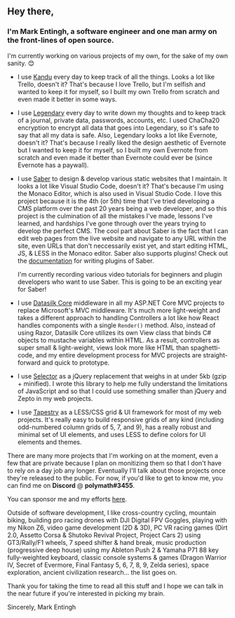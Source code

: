 ## Hey there,

### I'm Mark Entingh, a software engineer and one man army on the front-lines of open source.

I'm currently working on various projects of my own, for the sake of my own sanity. :blush:

* I use [Kandu](https://www.github.com/Datasilk/Kandu) every day to keep track of all the things. Looks a lot like Trello, doesn't it? That's because I love Trello, but I'm selfish and wanted to keep it for myself, so I built my own Trello from scratch and even made it better in some ways.

* I use [Legendary](https://www.github.com/Datasilk/Legendary) every day to write down my thoughts and to keep track of a journal, private data, passwords, accounts, etc. I used ChaCha20 encryption to encrypt all data that goes into Legendary, so it's safe to say that all my data is safe. Also, Legendary looks a lot like Evernote, doesn't it? That's because I really liked the design aesthetic of Evernote but I wanted to keep it for myself, so I built my own Evernote from scratch and even made it better than Evernote could ever be (since Evernote has a paywall).

* I use [Saber](https://saber.datasilk.io) to design & develop various static websites that I maintain. It looks a lot like Visual Studio Code, doesn't it? That's because I'm using the Monaco Editor, which is also used in Visual Studio Code. I love this project because it is the 4th (or 5th) time that I've tried developing a CMS platform over the past 20 years being a web developer, and so this project is the culmination of all the mistakes I've made, lessons I've learned, and hardships I've gone through over the years trying to develop the perfect CMS. The cool part about Saber is the fact that I can edit web pages from the live website and navigate to any URL within the site, even URLs that don't neccessarily exist yet, and start editing HTML, JS, & LESS in the Monaco editor. Saber also supports plugins! Check out the [documentation](https://saber.datasilk.io/developers.html) for writing plugins of Saber.

  I'm currently recording various video tutorials for beginners and plugin developers who want to use Saber. This is going to be an exciting year for Saber!

* I use [Datasilk Core](https://www.github.com/Datasilk/Core) middleware in all my ASP.NET Core MVC projects to replace Microsoft's MVC middleware. It's much more light-weight and takes a different approach to handling Controllers a lot like how React handles components with a single `Render()` method. Also, instead of using Razor, Datasilk Core utilizes its own View class that binds C# objects to mustache variables within HTML. As a result, controllers as super small & light-weight, views look more like HTML than spaghetti-code, and my entire development process for MVC projects are straight-forward and quick to prototype.

* I use [Selector](https://www.github.com/Websilk/Selector) as a jQuery replacement that weighs in at under 5kb (gzip + minified). I wrote this library to help me fully understand the limitations of JavaScript and so that I could use something smaller than jQuery and Zepto in my web projects.

* I use [Tapestry](https://www.github.com/Websilk/Tapestry) as a LESS/CSS grid & UI framework for most of my web projects. It's really easy to build responsive grids of any kind (including odd-numbered column grids of 5, 7, and 9), has a really robust and minimal set of UI elements, and uses LESS to define colors for UI elements and themes.

There are many more projects that I'm working on at the moment, even a few that are private because I plan on monitizing them so that I don't have to rely on a day job any longer. Eventually I'll talk about those projects once they're released to the public. For now, if you'd like to get to know me, you can find me on **Discord** @ **polymath#3455**.

You can sponsor me and my efforts [here](https://github.com/sponsors/Datasilk).

Outside of software development, I like cross-country cycling, mountain biking, building pro racing drones with DJI Digital FPV Goggles, playing with my Nikon Z6, video game development (2D & 3D), PC VR racing games (Dirt 2.0, Assetto Corsa & Shutoko Revival Project, Project Cars 2) using GT3/Rally/F1 wheels, 7 speed shifter & hand break, music production (progressive deep house) using my Ableton Push 2 & Yamaha P71 88 key fully-weighted keyboard, classic console systems & games (Dragon Warrior IV, Secret of Evermore, Final Fantasy 5, 6, 7, 8, 9, Zelda series), space exploration, ancient civilization research... the list goes on.

Thank you for taking the time to read all this stuff and I hope we can talk in the near future if you're interested in picking my brain.

Sincerely,
Mark Entingh
